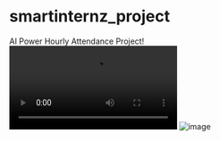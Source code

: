 # smartinternz_project
AI Power Hourly Attendance Project!
![Demo](https://user-images.githubusercontent.com/63097602/126661495-c01b8f4a-aaa7-4e62-a073-713908782ba3.mp4)
![image](https://user-images.githubusercontent.com/63097602/126459352-649ce21c-b497-4fe7-ab0c-2432c70bc2a3.png)

